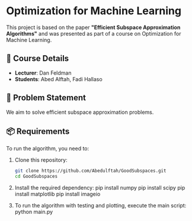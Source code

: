 # Optimization for Machine Learning

This project is based on the paper **"Efficient Subspace Approximation Algorithms"** and was presented as part of a course on Optimization for Machine Learning.

## 📘 Course Details

- **Lecturer**: Dan Feldman
- **Students**: Abed Alftah, Fadi Hallaso

## 🎯 Problem Statement

We aim to solve efficient subspace approximation problems.

## 📦 Requirements

To run the algorithm, you need to:

1. Clone this repository:

   ```bash
   git clone https://github.com/Abedulftah/GoodSubspaces.git
   cd GoodSubspaces

   ```

2. Install the required dependency:
   pip install numpy
   pip install scipy
   pip install matplotlib
   pip install imageio

3. To run the algorithm with testing and plotting, execute the main script:
   python main.py
